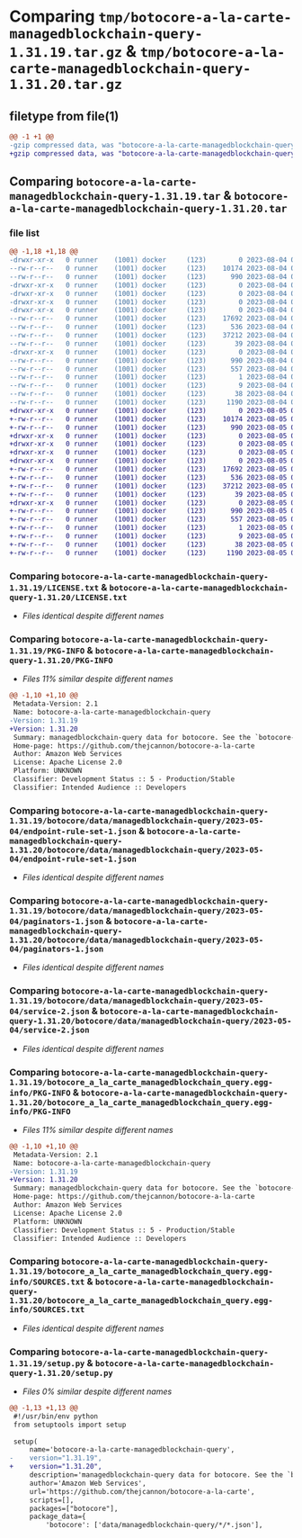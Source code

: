 # Comparing `tmp/botocore-a-la-carte-managedblockchain-query-1.31.19.tar.gz` & `tmp/botocore-a-la-carte-managedblockchain-query-1.31.20.tar.gz`

## filetype from file(1)

```diff
@@ -1 +1 @@
-gzip compressed data, was "botocore-a-la-carte-managedblockchain-query-1.31.19.tar", last modified: Fri Aug  4 01:16:40 2023, max compression
+gzip compressed data, was "botocore-a-la-carte-managedblockchain-query-1.31.20.tar", last modified: Sat Aug  5 01:13:26 2023, max compression
```

## Comparing `botocore-a-la-carte-managedblockchain-query-1.31.19.tar` & `botocore-a-la-carte-managedblockchain-query-1.31.20.tar`

### file list

```diff
@@ -1,18 +1,18 @@
-drwxr-xr-x   0 runner    (1001) docker     (123)        0 2023-08-04 01:16:40.688849 botocore-a-la-carte-managedblockchain-query-1.31.19/
--rw-r--r--   0 runner    (1001) docker     (123)    10174 2023-08-04 01:16:40.000000 botocore-a-la-carte-managedblockchain-query-1.31.19/LICENSE.txt
--rw-r--r--   0 runner    (1001) docker     (123)      990 2023-08-04 01:16:40.688849 botocore-a-la-carte-managedblockchain-query-1.31.19/PKG-INFO
-drwxr-xr-x   0 runner    (1001) docker     (123)        0 2023-08-04 01:16:40.688849 botocore-a-la-carte-managedblockchain-query-1.31.19/botocore/
-drwxr-xr-x   0 runner    (1001) docker     (123)        0 2023-08-04 01:16:40.688849 botocore-a-la-carte-managedblockchain-query-1.31.19/botocore/data/
-drwxr-xr-x   0 runner    (1001) docker     (123)        0 2023-08-04 01:16:40.688849 botocore-a-la-carte-managedblockchain-query-1.31.19/botocore/data/managedblockchain-query/
-drwxr-xr-x   0 runner    (1001) docker     (123)        0 2023-08-04 01:16:40.688849 botocore-a-la-carte-managedblockchain-query-1.31.19/botocore/data/managedblockchain-query/2023-05-04/
--rw-r--r--   0 runner    (1001) docker     (123)    17692 2023-08-04 01:15:59.000000 botocore-a-la-carte-managedblockchain-query-1.31.19/botocore/data/managedblockchain-query/2023-05-04/endpoint-rule-set-1.json
--rw-r--r--   0 runner    (1001) docker     (123)      536 2023-08-04 01:15:59.000000 botocore-a-la-carte-managedblockchain-query-1.31.19/botocore/data/managedblockchain-query/2023-05-04/paginators-1.json
--rw-r--r--   0 runner    (1001) docker     (123)    37212 2023-08-04 01:15:59.000000 botocore-a-la-carte-managedblockchain-query-1.31.19/botocore/data/managedblockchain-query/2023-05-04/service-2.json
--rw-r--r--   0 runner    (1001) docker     (123)       39 2023-08-04 01:15:59.000000 botocore-a-la-carte-managedblockchain-query-1.31.19/botocore/data/managedblockchain-query/2023-05-04/waiters-2.json
-drwxr-xr-x   0 runner    (1001) docker     (123)        0 2023-08-04 01:16:40.688849 botocore-a-la-carte-managedblockchain-query-1.31.19/botocore_a_la_carte_managedblockchain_query.egg-info/
--rw-r--r--   0 runner    (1001) docker     (123)      990 2023-08-04 01:16:40.000000 botocore-a-la-carte-managedblockchain-query-1.31.19/botocore_a_la_carte_managedblockchain_query.egg-info/PKG-INFO
--rw-r--r--   0 runner    (1001) docker     (123)      557 2023-08-04 01:16:40.000000 botocore-a-la-carte-managedblockchain-query-1.31.19/botocore_a_la_carte_managedblockchain_query.egg-info/SOURCES.txt
--rw-r--r--   0 runner    (1001) docker     (123)        1 2023-08-04 01:16:40.000000 botocore-a-la-carte-managedblockchain-query-1.31.19/botocore_a_la_carte_managedblockchain_query.egg-info/dependency_links.txt
--rw-r--r--   0 runner    (1001) docker     (123)        9 2023-08-04 01:16:40.000000 botocore-a-la-carte-managedblockchain-query-1.31.19/botocore_a_la_carte_managedblockchain_query.egg-info/top_level.txt
--rw-r--r--   0 runner    (1001) docker     (123)       38 2023-08-04 01:16:40.688849 botocore-a-la-carte-managedblockchain-query-1.31.19/setup.cfg
--rw-r--r--   0 runner    (1001) docker     (123)     1190 2023-08-04 01:16:40.000000 botocore-a-la-carte-managedblockchain-query-1.31.19/setup.py
+drwxr-xr-x   0 runner    (1001) docker     (123)        0 2023-08-05 01:13:26.528236 botocore-a-la-carte-managedblockchain-query-1.31.20/
+-rw-r--r--   0 runner    (1001) docker     (123)    10174 2023-08-05 01:13:26.000000 botocore-a-la-carte-managedblockchain-query-1.31.20/LICENSE.txt
+-rw-r--r--   0 runner    (1001) docker     (123)      990 2023-08-05 01:13:26.528236 botocore-a-la-carte-managedblockchain-query-1.31.20/PKG-INFO
+drwxr-xr-x   0 runner    (1001) docker     (123)        0 2023-08-05 01:13:26.528236 botocore-a-la-carte-managedblockchain-query-1.31.20/botocore/
+drwxr-xr-x   0 runner    (1001) docker     (123)        0 2023-08-05 01:13:26.528236 botocore-a-la-carte-managedblockchain-query-1.31.20/botocore/data/
+drwxr-xr-x   0 runner    (1001) docker     (123)        0 2023-08-05 01:13:26.528236 botocore-a-la-carte-managedblockchain-query-1.31.20/botocore/data/managedblockchain-query/
+drwxr-xr-x   0 runner    (1001) docker     (123)        0 2023-08-05 01:13:26.528236 botocore-a-la-carte-managedblockchain-query-1.31.20/botocore/data/managedblockchain-query/2023-05-04/
+-rw-r--r--   0 runner    (1001) docker     (123)    17692 2023-08-05 01:12:40.000000 botocore-a-la-carte-managedblockchain-query-1.31.20/botocore/data/managedblockchain-query/2023-05-04/endpoint-rule-set-1.json
+-rw-r--r--   0 runner    (1001) docker     (123)      536 2023-08-05 01:12:40.000000 botocore-a-la-carte-managedblockchain-query-1.31.20/botocore/data/managedblockchain-query/2023-05-04/paginators-1.json
+-rw-r--r--   0 runner    (1001) docker     (123)    37212 2023-08-05 01:12:40.000000 botocore-a-la-carte-managedblockchain-query-1.31.20/botocore/data/managedblockchain-query/2023-05-04/service-2.json
+-rw-r--r--   0 runner    (1001) docker     (123)       39 2023-08-05 01:12:40.000000 botocore-a-la-carte-managedblockchain-query-1.31.20/botocore/data/managedblockchain-query/2023-05-04/waiters-2.json
+drwxr-xr-x   0 runner    (1001) docker     (123)        0 2023-08-05 01:13:26.528236 botocore-a-la-carte-managedblockchain-query-1.31.20/botocore_a_la_carte_managedblockchain_query.egg-info/
+-rw-r--r--   0 runner    (1001) docker     (123)      990 2023-08-05 01:13:26.000000 botocore-a-la-carte-managedblockchain-query-1.31.20/botocore_a_la_carte_managedblockchain_query.egg-info/PKG-INFO
+-rw-r--r--   0 runner    (1001) docker     (123)      557 2023-08-05 01:13:26.000000 botocore-a-la-carte-managedblockchain-query-1.31.20/botocore_a_la_carte_managedblockchain_query.egg-info/SOURCES.txt
+-rw-r--r--   0 runner    (1001) docker     (123)        1 2023-08-05 01:13:26.000000 botocore-a-la-carte-managedblockchain-query-1.31.20/botocore_a_la_carte_managedblockchain_query.egg-info/dependency_links.txt
+-rw-r--r--   0 runner    (1001) docker     (123)        9 2023-08-05 01:13:26.000000 botocore-a-la-carte-managedblockchain-query-1.31.20/botocore_a_la_carte_managedblockchain_query.egg-info/top_level.txt
+-rw-r--r--   0 runner    (1001) docker     (123)       38 2023-08-05 01:13:26.528236 botocore-a-la-carte-managedblockchain-query-1.31.20/setup.cfg
+-rw-r--r--   0 runner    (1001) docker     (123)     1190 2023-08-05 01:13:26.000000 botocore-a-la-carte-managedblockchain-query-1.31.20/setup.py
```

### Comparing `botocore-a-la-carte-managedblockchain-query-1.31.19/LICENSE.txt` & `botocore-a-la-carte-managedblockchain-query-1.31.20/LICENSE.txt`

 * *Files identical despite different names*

### Comparing `botocore-a-la-carte-managedblockchain-query-1.31.19/PKG-INFO` & `botocore-a-la-carte-managedblockchain-query-1.31.20/PKG-INFO`

 * *Files 11% similar despite different names*

```diff
@@ -1,10 +1,10 @@
 Metadata-Version: 2.1
 Name: botocore-a-la-carte-managedblockchain-query
-Version: 1.31.19
+Version: 1.31.20
 Summary: managedblockchain-query data for botocore. See the `botocore-a-la-carte` package for more info.
 Home-page: https://github.com/thejcannon/botocore-a-la-carte
 Author: Amazon Web Services
 License: Apache License 2.0
 Platform: UNKNOWN
 Classifier: Development Status :: 5 - Production/Stable
 Classifier: Intended Audience :: Developers
```

### Comparing `botocore-a-la-carte-managedblockchain-query-1.31.19/botocore/data/managedblockchain-query/2023-05-04/endpoint-rule-set-1.json` & `botocore-a-la-carte-managedblockchain-query-1.31.20/botocore/data/managedblockchain-query/2023-05-04/endpoint-rule-set-1.json`

 * *Files identical despite different names*

### Comparing `botocore-a-la-carte-managedblockchain-query-1.31.19/botocore/data/managedblockchain-query/2023-05-04/paginators-1.json` & `botocore-a-la-carte-managedblockchain-query-1.31.20/botocore/data/managedblockchain-query/2023-05-04/paginators-1.json`

 * *Files identical despite different names*

### Comparing `botocore-a-la-carte-managedblockchain-query-1.31.19/botocore/data/managedblockchain-query/2023-05-04/service-2.json` & `botocore-a-la-carte-managedblockchain-query-1.31.20/botocore/data/managedblockchain-query/2023-05-04/service-2.json`

 * *Files identical despite different names*

### Comparing `botocore-a-la-carte-managedblockchain-query-1.31.19/botocore_a_la_carte_managedblockchain_query.egg-info/PKG-INFO` & `botocore-a-la-carte-managedblockchain-query-1.31.20/botocore_a_la_carte_managedblockchain_query.egg-info/PKG-INFO`

 * *Files 11% similar despite different names*

```diff
@@ -1,10 +1,10 @@
 Metadata-Version: 2.1
 Name: botocore-a-la-carte-managedblockchain-query
-Version: 1.31.19
+Version: 1.31.20
 Summary: managedblockchain-query data for botocore. See the `botocore-a-la-carte` package for more info.
 Home-page: https://github.com/thejcannon/botocore-a-la-carte
 Author: Amazon Web Services
 License: Apache License 2.0
 Platform: UNKNOWN
 Classifier: Development Status :: 5 - Production/Stable
 Classifier: Intended Audience :: Developers
```

### Comparing `botocore-a-la-carte-managedblockchain-query-1.31.19/botocore_a_la_carte_managedblockchain_query.egg-info/SOURCES.txt` & `botocore-a-la-carte-managedblockchain-query-1.31.20/botocore_a_la_carte_managedblockchain_query.egg-info/SOURCES.txt`

 * *Files identical despite different names*

### Comparing `botocore-a-la-carte-managedblockchain-query-1.31.19/setup.py` & `botocore-a-la-carte-managedblockchain-query-1.31.20/setup.py`

 * *Files 0% similar despite different names*

```diff
@@ -1,13 +1,13 @@
 #!/usr/bin/env python
 from setuptools import setup
 
 setup(
     name='botocore-a-la-carte-managedblockchain-query',
-    version="1.31.19",
+    version="1.31.20",
     description='managedblockchain-query data for botocore. See the `botocore-a-la-carte` package for more info.',
     author='Amazon Web Services',
     url='https://github.com/thejcannon/botocore-a-la-carte',
     scripts=[],
     packages=["botocore"],
     package_data={
         'botocore': ['data/managedblockchain-query/*/*.json'],
```

